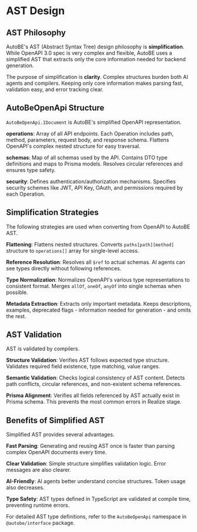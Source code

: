 # AST Design

## AST Philosophy

AutoBE's AST (Abstract Syntax Tree) design philosophy is **simplification**. While OpenAPI 3.0 spec is very complex and flexible, AutoBE uses a simplified AST that extracts only the core information needed for backend generation.

The purpose of simplification is **clarity**. Complex structures burden both AI agents and compilers. Keeping only core information makes parsing fast, validation easy, and error tracking clear.

## AutoBeOpenApi Structure

`AutoBeOpenApi.IDocument` is AutoBE's simplified OpenAPI representation.

**operations**: Array of all API endpoints. Each Operation includes path, method, parameters, request body, and response schema. Flattens OpenAPI's complex nested structure for easy traversal.

**schemas**: Map of all schemas used by the API. Contains DTO type definitions and maps to Prisma models. Resolves circular references and ensures type safety.

**security**: Defines authentication/authorization mechanisms. Specifies security schemes like JWT, API Key, OAuth, and permissions required by each Operation.

## Simplification Strategies

The following strategies are used when converting from OpenAPI to AutoBE AST.

**Flattening**: Flattens nested structures. Converts `paths[path][method]` structure to `operations[]` array for single-level access.

**Reference Resolution**: Resolves all `$ref` to actual schemas. AI agents can see types directly without following references.

**Type Normalization**: Normalizes OpenAPI's various type representations to consistent format. Merges `allOf`, `oneOf`, `anyOf` into single schemas when possible.

**Metadata Extraction**: Extracts only important metadata. Keeps descriptions, examples, deprecated flags - information needed for generation - and omits the rest.

## AST Validation

AST is validated by compilers.

**Structure Validation**: Verifies AST follows expected type structure. Validates required field existence, type matching, value ranges.

**Semantic Validation**: Checks logical consistency of AST content. Detects path conflicts, circular references, and non-existent schema references.

**Prisma Alignment**: Verifies all fields referenced by AST actually exist in Prisma schema. This prevents the most common errors in Realize stage.

## Benefits of Simplified AST

Simplified AST provides several advantages.

**Fast Parsing**: Generating and reusing AST once is faster than parsing complex OpenAPI documents every time.

**Clear Validation**: Simple structure simplifies validation logic. Error messages are also clearer.

**AI-Friendly**: AI agents better understand concise structures. Token usage also decreases.

**Type Safety**: AST types defined in TypeScript are validated at compile time, preventing runtime errors.

For detailed AST type definitions, refer to the `AutoBeOpenApi` namespace in `@autobe/interface` package.
